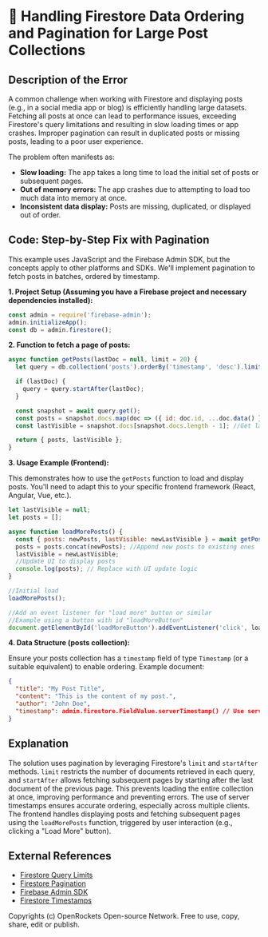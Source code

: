 # 🐞 Handling Firestore Data Ordering and Pagination for Large Post Collections


## Description of the Error

A common challenge when working with Firestore and displaying posts (e.g., in a social media app or blog) is efficiently handling large datasets.  Fetching all posts at once can lead to performance issues, exceeding Firestore's query limitations and resulting in slow loading times or app crashes.  Improper pagination can result in duplicated posts or missing posts, leading to a poor user experience.

The problem often manifests as:

* **Slow loading:** The app takes a long time to load the initial set of posts or subsequent pages.
* **Out of memory errors:** The app crashes due to attempting to load too much data into memory at once.
* **Inconsistent data display:** Posts are missing, duplicated, or displayed out of order.


## Code: Step-by-Step Fix with Pagination

This example uses JavaScript and the Firebase Admin SDK, but the concepts apply to other platforms and SDKs.  We'll implement pagination to fetch posts in batches, ordered by timestamp.

**1. Project Setup (Assuming you have a Firebase project and necessary dependencies installed):**

```javascript
const admin = require('firebase-admin');
admin.initializeApp();
const db = admin.firestore();
```

**2. Function to fetch a page of posts:**

```javascript
async function getPosts(lastDoc = null, limit = 20) {
  let query = db.collection('posts').orderBy('timestamp', 'desc').limit(limit);

  if (lastDoc) {
    query = query.startAfter(lastDoc);
  }

  const snapshot = await query.get();
  const posts = snapshot.docs.map(doc => ({ id: doc.id, ...doc.data() }));
  const lastVisible = snapshot.docs[snapshot.docs.length - 1]; //Get last document for next page

  return { posts, lastVisible };
}
```

**3.  Usage Example (Frontend):**

This demonstrates how to use the `getPosts` function to load and display posts.  You'll need to adapt this to your specific frontend framework (React, Angular, Vue, etc.).

```javascript
let lastVisible = null;
let posts = [];

async function loadMorePosts() {
  const { posts: newPosts, lastVisible: newLastVisible } = await getPosts(lastVisible);
  posts = posts.concat(newPosts); //Append new posts to existing ones
  lastVisible = newLastVisible;
  //Update UI to display posts
  console.log(posts); // Replace with UI update logic
}

//Initial load
loadMorePosts();

//Add an event listener for "load more" button or similar
//Example using a button with id "loadMoreButton"
document.getElementById('loadMoreButton').addEventListener('click', loadMorePosts);

```

**4. Data Structure (posts collection):**

Ensure your posts collection has a `timestamp` field of type `Timestamp` (or a suitable equivalent) to enable ordering.  Example document:

```json
{
  "title": "My Post Title",
  "content": "This is the content of my post.",
  "author": "John Doe",
  "timestamp": admin.firestore.FieldValue.serverTimestamp() // Use server timestamp for accuracy.
}
```

## Explanation

The solution uses pagination by leveraging Firestore's `limit` and `startAfter` methods.  `limit` restricts the number of documents retrieved in each query, and `startAfter` allows fetching subsequent pages by starting after the last document of the previous page.  This prevents loading the entire collection at once, improving performance and preventing errors. The use of server timestamps ensures accurate ordering, especially across multiple clients.  The frontend handles displaying posts and fetching subsequent pages using the `loadMorePosts` function, triggered by user interaction (e.g., clicking a "Load More" button).


## External References

* [Firestore Query Limits](https://firebase.google.com/docs/firestore/query-data/query-cursors#limit_results)
* [Firestore Pagination](https://firebase.google.com/docs/firestore/query-data/query-cursors)
* [Firebase Admin SDK](https://firebase.google.com/docs/admin/setup)
* [Firestore Timestamps](https://firebase.google.com/docs/firestore/data-model#timestamps)


Copyrights (c) OpenRockets Open-source Network. Free to use, copy, share, edit or publish.

